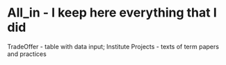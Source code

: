 # All_in - I keep here everything that I did

TradeOffer - table with data input;
Institute Projects - texts of term papers and practices
